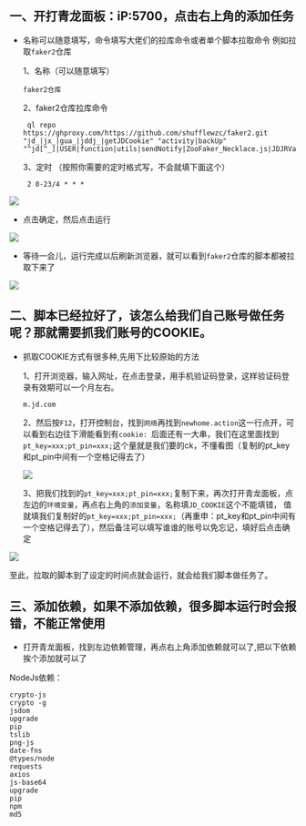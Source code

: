 
## 一、开打青龙面板：iP:5700，点击右上角的添加任务

* 名称可以随意填写，命令填写大佬们的拉库命令或者单个脚本拉取命令 例如拉取`faker2`仓库

  1、名称（可以随意填写）
 
      faker2仓库

  2、faker2仓库拉库命令
  
       ql repo https://ghproxy.com/https://github.com/shufflewzc/faker2.git "jd_|jx_|gua_|jddj_|getJDCookie" "activity|backUp" "^jd[^_]|USER|function|utils|sendNotify|ZooFaker_Necklace.js|JDJRValidator_|sign_graphics_validate|ql"
       
   3、定时 （按照你需要的定时格式写，不会就填下面这个）  
   
       2 0-23/4 * * *
![](https://github.com/z115870/li3/blob/main/img/12.png)

* 点击确定，然后点击运行

![](https://github.com/z115870/li3/blob/main/img/13.png)

* 等待一会儿，运行完成以后刷新浏览器，就可以看到`faker2`仓库的脚本都被拉取下来了

![](https://github.com/z115870/li3/blob/main/img/14.png)

## 二、脚本已经拉好了，该怎么给我们自己账号做任务呢？那就需要抓我们账号的COOKIE。

* 抓取COOKIE方式有很多种,先用下比较原始的方法

   1、打开浏览器，输入网址，在点击登录，用手机验证码登录，这样验证码登录有效期可以一个月左右。
   
      m.jd.com
      
   2、然后按`F12`，打开控制台，找到`网络`再找到`newhome.action`这一行点开，可以看到右边往下滑能看到有`cookie: `后面还有一大串，我们在这里面找到`pt_key=xxx;pt_pin=xxx;`这个量就是我们要的ck，不懂看图（复制的pt_key和pt_pin中间有一个空格记得去了）
   
   ![](https://github.com/z115870/li3/blob/main/img/16.png)
   
   3、把我们找到的`pt_key=xxx;pt_pin=xxx;`复制下来，再次打开青龙面板，点左边的`环境变量`，再点右上角的`添加变量`，名称填`JD_COOKIE`这个不能填错，
值就填我们复制好的`pt_key=xxx;pt_pin=xxx;`（再重申：pt_key和pt_pin中间有一个空格记得去了），然后备注可以填写谁谁的账号以免忘记，填好后点击确定

![](https://github.com/z115870/li3/blob/main/img/17.png)

至此，拉取的脚本到了设定的时间点就会运行，就会给我们脚本做任务了。

## 三、添加依赖，如果不添加依赖，很多脚本运行时会报错，不能正常使用

* 打开青龙面板，找到左边依赖管理，再点右上角添加依赖就可以了,把以下依赖挨个添加就可以了

NodeJs依赖：   

`crypto-js`  
`crypto -g`  
`jsdom`  
`upgrade`  
`pip`  
`tslib`  
`png-js`  
`date-fns`    
`@types/node`    
`requests`  
`axios`  
`js-base64`  
`upgrade`   
`pip`  
`npm`  
`md5`  
